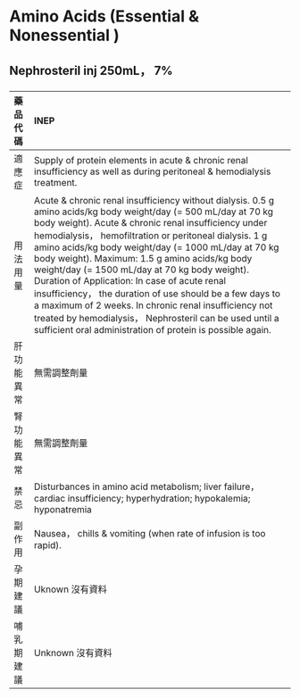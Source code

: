 # Amino Acids (Essential & Nonessential )

## Nephrosteril inj 250mL， 7%

##### 

| 藥品代碼   | INEP                                                                                                                                                                                                                                                                                                                                                                                                                                                                                                                                                                                                                                                                                      |
|:-----------|:------------------------------------------------------------------------------------------------------------------------------------------------------------------------------------------------------------------------------------------------------------------------------------------------------------------------------------------------------------------------------------------------------------------------------------------------------------------------------------------------------------------------------------------------------------------------------------------------------------------------------------------------------------------------------------------|
| 適應症     | Supply of protein elements in acute & chronic renal insufficiency as well as during peritoneal & hemodialysis treatment.                                                                                                                                                                                                                                                                                                                                                                                                                                                                                                                                                                  |
| 用法用量   | Acute & chronic renal insufficiency without dialysis. 0.5 g amino acids/kg body weight/day (= 500 mL/day at 70 kg body weight). Acute & chronic renal insufficiency under hemodialysis， hemofiltration or peritoneal dialysis. 1 g amino acids/kg body weight/day (= 1000 mL/day at 70 kg body weight). Maximum: 1.5 g amino acids/kg body weight/day (= 1500 mL/day at 70 kg body weight). Duration of Application: In case of acute renal insufficiency， the duration of use should be a few days to a maximum of 2 weeks. In chronic renal insufficiency not treated by hemodialysis， Nephrosteril can be used until a sufficient oral administration of protein is possible again. |
| 肝功能異常 | 無需調整劑量                                                                                                                                                                                                                                                                                                                                                                                                                                                                                                                                                                                                                                                                              |
| 腎功能異常 | 無需調整劑量                                                                                                                                                                                                                                                                                                                                                                                                                                                                                                                                                                                                                                                                              |
| 禁忌       | Disturbances in amino acid metabolism; liver failure， cardiac insufficiency; hyperhydration; hypokalemia; hyponatremia                                                                                                                                                                                                                                                                                                                                                                                                                                                                                                                                                                   |
| 副作用     | Nausea， chills & vomiting (when rate of infusion is too rapid).                                                                                                                                                                                                                                                                                                                                                                                                                                                                                                                                                                                                                          |
| 孕期建議   | Uknown 沒有資料                                                                                                                                                                                                                                                                                                                                                                                                                                                                                                                                                                                                                                                                           |
| 哺乳期建議 | Unknown 沒有資料                                                                                                                                                                                                                                                                                                                                                                                                                                                                                                                                                                                                                                                                          |

